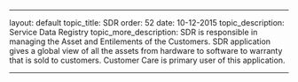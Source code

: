---

layout: default
topic_title: SDR
order: 52
date: 10-12-2015
topic_description:   Service Data Registry
topic_more_description:  SDR is responsible in managing the Asset and Entilements of the Customers. SDR application gives a global view of all the assets from hardware to software to warranty that is sold to customers. Customer Care is primary user of this application.


---